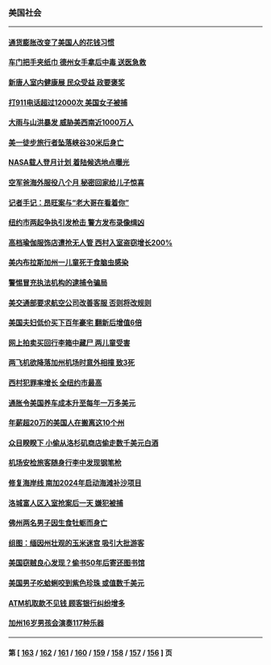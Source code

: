 ### 美国社会
---
#### [通货膨胀改变了美国人的花钱习惯](../../pages/ncid1078160/n13807267.md) 
#### [车门把手夹纸巾 德州女手拿后中毒 送医急救](../../pages/ncid1078160/n13807186.md) 
#### [新唐人室内健康展 民众受益 政要褒奖](../../pages/ncid1078160/n13806922.md) 
#### [打911电话超过12000次 美国女子被捕](../../pages/ncid1078160/n13806877.md) 
#### [大雨与山洪暴发 威胁美西南近1000万人](../../pages/ncid1078160/n13806761.md) 
#### [美一徒步旅行者坠落峡谷30米后身亡](../../pages/ncid1078160/n13806788.md) 
#### [NASA载人登月计划 着陆候选地点曝光](../../pages/ncid1078160/n13806703.md) 
#### [空军爸海外服役八个月 秘密回家给儿子惊喜](../../pages/ncid1078160/n13806497.md) 
#### [记者手记：昂旺案与“老大哥在看着你”](../../pages/ncid1078160/n13806413.md) 
#### [纽约市两起争执引发枪击 警方发布录像缉凶](../../pages/ncid1078160/n13806412.md) 
#### [高档瑜伽服饰店遭抢无人管 西村入室盗窃增长200%](../../pages/ncid1078160/n13806429.md) 
#### [美内布拉斯加州一儿童死于食脑虫感染](../../pages/ncid1078160/n13806301.md) 
#### [警惕冒充执法机构的逮捕令骗局](../../pages/ncid1078160/n13806337.md) 
#### [美交通部要求航空公司改善客服 否则将改规则](../../pages/ncid1078160/n13806216.md) 
#### [美国夫妇低价买下百年豪宅 翻新后增值6倍](../../pages/ncid1078160/n13805807.md) 
#### [网上拍卖买回行李箱中藏尸 两儿童受害](../../pages/ncid1078160/n13806159.md) 
#### [两飞机欲降落加州机场时意外相撞 致3死](../../pages/ncid1078160/n13806046.md) 
#### [西村犯罪率增长 全纽约市最高](../../pages/ncid1078160/n13805697.md) 
#### [通胀令美国养车成本升至每年一万多美元](../../pages/ncid1078160/n13805601.md) 
#### [年薪超20万的美国人在搬离这10个州](../../pages/ncid1078160/n13805617.md) 
#### [众目睽睽下 小偷从洛杉矶商店偷走数千美元白酒](../../pages/ncid1078160/n13805688.md) 
#### [机场安检旅客随身行李中发现钢笔枪](../../pages/ncid1078160/n13805647.md) 
#### [修复海岸线 南加2024年启动海滩补沙项目](../../pages/ncid1078160/n13805623.md) 
#### [洛城富人区入室抢案后一天 嫌犯被捕](../../pages/ncid1078160/n13805527.md) 
#### [佛州两名男子因生食牡蛎而身亡](../../pages/ncid1078160/n13805476.md) 
#### [组图：缅因州壮观的玉米迷宫 吸引大批游客](../../pages/ncid1078160/n13805076.md) 
#### [美国窃贼良心发现？偷书50年后寄还图书馆](../../pages/ncid1078160/n13805370.md) 
#### [美国男子吃蛤蜊咬到紫色珍珠 或值数千美元](../../pages/ncid1078160/n13805111.md) 
#### [ATM机取款不见钱 顾客银行纠纷增多](../../pages/ncid1078160/n13804922.md) 
#### [加州16岁男孩会演奏117种乐器](../../pages/ncid1078160/n13804918.md) 

---
#### 第 [ [163](./163.md) / [162](./162.md) / [161](./161.md) / [160](./160.md) / [159](./159.md) / [158](./158.md) / [157](./157.md) / [156](./156.md) ] 页
